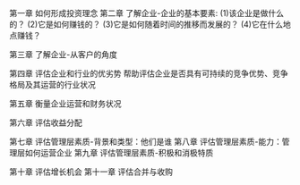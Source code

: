 第一章 如何形成投资理念
第二章 了解企业-企业的基本要素: 
  (1)该企业是做什么的？
  (2)它是如何赚钱的？
  (3)它是如何随着时间的推移而发展的？
  (4)它在什么地点赚钱？

第三章 了解企业-从客户的角度
  
第四章 评估企业和行业的优劣势
  帮助评估企业是否具有可持续的竞争优势、竞争格局及其运营的行业状况

第五章 衡量企业运营和财务状况

第六章 评估收益分配 

第七章 评估管理层素质-背景和类型：他们是谁
第八章 评估管理层素质-能力：管理层如何运营企业
第九章 评估管理层素质-积极和消极特质

第十章 评估增长机会
第十一章 评估合并与收购


